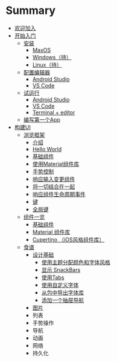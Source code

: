 # Summary

* [欢迎加入](README.md)
* [开始入门](kai-shi-ru-men.md)
  * [安装](chapter1.md)
    * [MaxOS](chapter1/maxos.md)
    * [Windows（待）](chapter1/windows.md)
    * [Linux（待）](chapter1/linux.md)
  * [配置编辑器](pei-zhi-bian-ji-qi.md)
    * [Android Studio](pei-zhi-bian-ji-qi/android-studio.md)
    * [VS Code](pei-zhi-bian-ji-qi/vs-code.md)
  * [试运行](shou-ci-ti-yan.md)
    * [Android Studio](shou-ci-ti-yan/android-studio.md)
    * [VS Code](shou-ci-ti-yan/vs-code.md)
    * [Terminal + editor](shou-ci-ti-yan/terminal-+-editor.md)
  * [编写第一个App](bian-xie-di-yi-ge-app.md)
* [构建UI](goujian-ui.md)
  * [浏览框架](liu-lan-kuang-jia.md)
    * [介绍](liu-lan-kuang-jia/jie-shao.md)
    * [Hello World](liu-lan-kuang-jia/hello-world.md)
    * [基础组件](liu-lan-kuang-jia/ji-chu-zu-jian.md)
    * [使用Material组件库](liu-lan-kuang-jia/shi-yong-material-zu-jian-ku.md)
    * [手势控制](liu-lan-kuang-jia/shou-shi-kong-zhi.md)
    * [响应输入变更组件](liu-lan-kuang-jia/xiang-ying-shu-ru-bian-geng-zu-jian.md)
    * [将一切结合在一起](liu-lan-kuang-jia/jiang-yi-qie-jie-he-zai-yi-qi.md)
    * [响应组件生命周期事件](liu-lan-kuang-jia/xiang-ying-zu-jian-sheng-ming-zhou-qi-shi-jian.md)
    * [键](liu-lan-kuang-jia/guan-jian-zi.md)
    * [全局键](liu-lan-kuang-jia/quan-ju-jian.md)
  * [组件一览](zu-jian-yi-lan.md)
    * [基础组件](ji-chu-zu-jian.md)
    * [Material 组件库](material-zu-jian-ku.md)
    * [Cupertino （iOS风格组件库）](cupertino-iosfeng-ge-zu-jian-ku-ff09.md)
  * [食谱](shi-pu.md)
    * [设计基础](shi-pu/she-ji-ji-chu.md)
      * [使用主题分配颜色和字体风格](shi-pu/she-ji-ji-chu/shi-yong-zhu-ti-fen-pei-yan-se-he-zi-ti-feng-ge.md)
      * [显示 SnackBars](shi-pu/she-ji-ji-chu/xian-shi-snackbars.md)
      * [使用Tabs](shi-pu/she-ji-ji-chu/shi-yong-tabs.md)
      * [使用自定义字体](shi-pu/she-ji-ji-chu/shi-yong-zi-ding-yi-zi-ti.md)
      * [从包中导出字体库](shi-pu/she-ji-ji-chu/cong-bao-zhong-dao-chu-zi-ti-ku.md)
      * [添加一个抽屉导航](shi-pu/she-ji-ji-chu/tian-jia-yi-ge-chou-ti-dao-hang.md)
    * [图片](shi-pu/tu-pian.md)
    * 列表
    * 手势操作
    * 导航
    * 动画
    * 网络
    * 持久化

